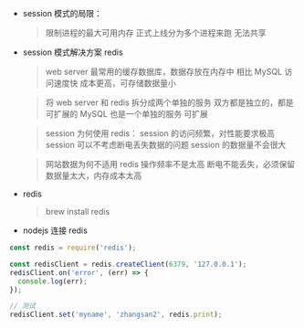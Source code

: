 - session 模式的局限：
  > 限制进程的最大可用内存
  > 正式上线分为多个进程来跑 无法共享

* session 模式解决方案 redis

  > web server 最常用的缓存数据库，数据存放在内存中
  > 相比 MySQL 访问速度快
  > 成本更高，可存储数据量小

  > 将 web server 和 redis 拆分成两个单独的服务
  > 双方都是独立的，都是可扩展的
  > MySQL 也是一个单独的服务 可扩展

  > session 为何使用 redis：
  > session 的访问频繁，对性能要求极高
  > session 可以不考虑断电丢失数据的问题
  > session 的数据量不会很大

  > 网站数据为何不适用 redis
  > 操作频率不是太高
  > 断电不能丢失，必须保留
  > 数据量太大，内存成本太高

- redis

  > brew install redis

- nodejs 连接 redis

```js
const redis = require('redis');

const redisClient = redis.createClient(6379, '127.0.0.1');
redisClient.on('error', (err) => {
  console.log(err);
});

// 测试
redisClient.set('myname', 'zhangsan2', redis.print);
```
